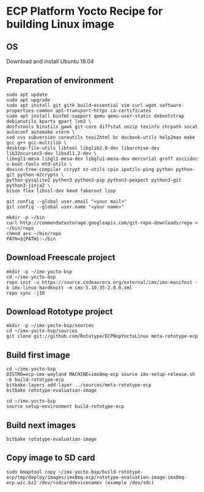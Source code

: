 # ECP Platform Yocto Recipe for building Linux image
## OS

Download and install Ubuntu 18.04

## Preparation of environment


    sudo apt update
    sudo apt upgrade
    sudo apt install git gitk build-essential vim curl wget software-properties-common apt-transport-https ca-certificates
    sudo apt install binfmt-support qemu qemu-user-static debootstrap debianutils kpartx gpart lvm2 \
    dosfstools binutils gawk git-core diffstat unzip texinfo chrpath socat autoconf automake xterm \
    sed cvs subversion coreutils texi2html bc docbook-utils help2man make gcc g++ gcc-multilib \
    desktop-file-utils libtool libglib2.0-dev libarchive-dev lib32ncurses5-dev libsdl1.2-dev \
    libegl1-mesa libgl1-mesa-dev libglu1-mesa-dev mercurial groff asciidoc u-boot-tools mtd-utils \
    device-tree-compiler ccrypt xz-utils cpio iputils-ping python python-git python-m2crypto \
    python-pysqlite2 python3 python3-pip python3-pexpect python3-git python3-jinja2 \
    bison flex libssl-dev kmod fakeroot lzop

    git config --global user.email "<your mail>"
    git config --global user.name "<your name>"

    mkdir -p ~/bin
    curl http://commondatastorage.googleapis.com/git-repo-downloads/repo > ~/bin/repo
    chmod a+x ~/bin/repo
    PATH=${PATH}:~/bin

## Download Freescale project

    mkdir -p ~/imx-yocto-bsp
    cd ~/imx-yocto-bsp
    repo init -u https://source.codeaurora.org/external/imx/imx-manifest -b imx-linux-hardknott -m imx-5.10.35-2.0.0.xml
    repo sync -j10

## Download Rototype project

    mkdir -p ~/imx-yocto-bsp/sources
    cd ~/imx-yocto-bsp/sources
    git clone git://github.com/Rototype/ECPNxpYoctoLinux meta-rototype-ecp

## Build first image

    cd ~/imx-yocto-bsp
    DISTRO=ecp-imx-wayland MACHINE=imx8mq-ecp source imx-setup-release.sh -b build-rototype-ecp
    bitbake-layers add-layer ../sources/meta-rototype-ecp
    bitbake rototype-evaluation-image

    cd ~/imx-yocto-bsp
    source setup-environment build-rototype-ecp

## Build next images

    bitbake rototype-evaluation-image
    
## Copy image to SD card

    sudo bmaptool copy ~/imx-yocto-bsp/build-rototype-ecp/tmp/deploy/images/imx8mq-ecp/rototype-evaluation-image-imx8mq-ecp.wic.bz2 /dev/<sdcarddevicename> (example /dev/sdc)

